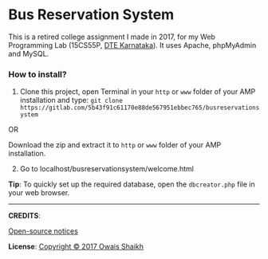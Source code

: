 # Bus Reservation System

This is a retired college assignment I made in 2017, for my Web Programming Lab (15CS55P, [DTE Karnataka](http://dte.kar.nic.in/indexe.shtml?en)). 
It uses Apache, phpMyAdmin and MySQL.

### How to install?

1. Clone this project, open Terminal in your ```http``` or ```www``` folder of your AMP installation and type:
```git clone https://gitlab.com/5b43f91c61170e88de567951ebbec765/busreservationsystem```

OR

Download the zip and extract it to ```http``` or ```www``` folder of your AMP installation.

2. Go to localhost/busreservationsystem/welcome.html


<b>Tip</b>: To quickly set up the required database, open the ```dbcreator.php``` file in your web browser.

<hr>
<b>CREDITS</b>: 

[Open-source notices](NOTICE)

<b>License</b>: [Copyright © 2017  Owais Shaikh](LICENSE)


